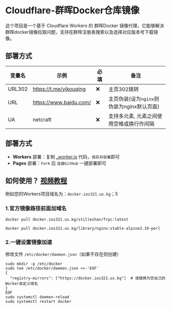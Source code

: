 # Cloudflare-群晖Docker仓库镜像
这个项目是一个基于 Cloudflare Workers 的 群晖Docker 镜像代理，它能够解决群晖docker镜像拉取问题，支持在群晖注册表搜索以及选择对应版本号下载镜像。
## 部署方式

| 变量名 | 示例 | 必填 | 备注 | 
|--|--|--|--|
| URL302 | https://t.me/yikouqing |❌| 主页302跳转 |
| URL | https://www.baidu.com/ |❌| 主页伪装(设为`nginx`则伪装为nginx默认页面) |
| UA | netcraft |❌| 支持多元素, 元素之间使用空格或换行作间隔 |

## 部署方式

- **Workers** 部署：复制 [_worker.js](https://github.com/yikouqing/Workers-Docker/blob/main/_worker.js) 代码，`保存并部署`即可
- **Pages** 部署：`Fork` 后 `连接GitHub` 一键部署即可

## 如何使用？ [视频教程](https://www.youtube.com/watch?v=6Wsa1aSMldc)

例如您的Workers项目域名为：`docker.ios321.us.kg`；5

### 1.官方镜像路径前面加域名
```shell
docker pull docker.ios321.us.kg/stilleshan/frpc:latest
```
```shell
docker pull docker.ios321.us.kg/library/nginx:stable-alpine3.19-perl
```

### 2.一键设置镜像加速
修改文件 `/etc/docker/daemon.json`（如果不存在则创建）
```shell
sudo mkdir -p /etc/docker
sudo tee /etc/docker/daemon.json <<-'EOF'
{
  "registry-mirrors": ["https://docker.ios321.us.kg"]  # 请替换为您自己的Worker自定义域名
}
EOF
sudo systemctl daemon-reload
sudo systemctl restart docker
